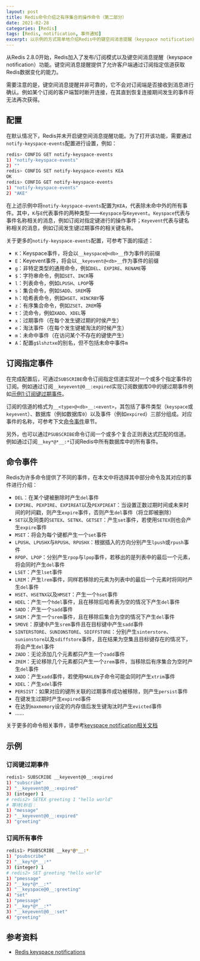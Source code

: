 ```yaml
---
layout: post
title: Redis命令介绍之有序集合的操作命令（第二部分）
date: 2021-02-28
categories: [Redis]
tags: [Redis, notification, 事件通知]
excerpt: 以示例的方式简单地介绍Redis中的键空间消息提醒（keyspace notification）功能。
---
```


从Redis 2.8.0开始，Redis加入了发布/订阅模式以及键空间消息提醒（keyspace notification）功能。键空间消息提醒提供了允许客户端通过订阅指定信道获取Redis数据变化的能力。

需要注意的是，键空间消息提醒并非可靠的，它不会对订阅端是否接收到消息进行确认。例如某个订阅的客户端暂时断开连接，在其直到恢复连接期间发生的事件将无法再次获得。

## 配置

在默认情况下，Redis并未开启键空间消息提醒功能。为了打开该功能，需要通过`notify-keyspace-events`配置进行设置，例如：

```sh
redis> CONFIG GET notify-keyspace-events
1) "notify-keyspace-events"
2) ""
redis> CONFIG SET notify-keyspace-events KEA
OK
redis> CONFIG GET notify-keyspace-events
1) "notify-keyspace-events"
2) "AKE"
```

在上述示例中将`notify-keyspace-events`配置为`KEA`，代表除未命中外的所有事件。其中，`K`与`E`代表事件的两种类型——`Keyspace`与`Keyevent`。`Keyspace`代表与事件名称相关的消息，例如订阅对指定键进行的操作事件；`Keyevent`代表与键名称相关的消息，例如订阅发生键过期事件的相关键名称。

关于更多的`notify-keyspace-events`配置，可参考下面的描述：

- `K`：Keyspace事件，将会以`__keyspace@<db>__`作为事件的前缀
- `E`：Keyevent事件，将会以`__keyevent@<db>__`作为事件的前缀
- `g`：非特定类型的通用命令，例如`DEL`、`EXPIRE`、`RENAME`等
- `$`：字符串命令，例如`SET`、`INCR`等
- `l`：列表命令，例如`LPUSH`、`LPOP`等
- `s`：集合命令，例如`SADD`、`SREM`等
- `h`：哈希表命令，例如`HSET`、`HINCRBY`等
- `z`：有序集合命令，例如`ZSET`、`ZREM`等
- `t`：流命令，例如`XADD`、`XDEL`等
- `x`：过期事件（在每个发生键过期的时侯产生）
- `e`：淘汰事件（在每个发生键被淘汰的时候产生）
- `m`：未命中事件（在访问某个不存在的键使产生）
- `A`：配置`g$lshztxe`的别名，但不包括未命中事件`m`

## 订阅指定事件

在完成配置后，可通过`SUBSCRIBE`命令订阅指定信道实现对一个或多个指定事件的订阅。例如通过订阅`__keyevent@0__:expired`实现订阅数据库0中的键过期事件例如[示例1:订阅键过期事件](#订阅键过期事件)。

订阅的信道的格式为`__<type>@<db>__:<event>`，其包括了事件类型（`keyspace`或`keyevent`）、数据库（例如数据库`0`）以及事件（例如`expired`）三部分组成。对应事件的名称，可参考下文[命令事件](#命令事件)章节。

另外，也可以通过`PSUBSCRIBE`命令订阅一个或多个复合正则表达式匹配的信道。例如通过订阅`__key*@*__:*`订阅Redis中所有数据库中的所有事件。

## 命令事件

Redis为许多命令提供了不同的事件，在本文中将选择其中部分命令及其对应的事件进行介绍：

- `DEL`：在某个键被删除时产生`del`事件
- `EXPIRE`、`PEXPIRE`、`EXPIREAT`以及`PEXPIREAT`：当设置正数过期时间或未来时间的时间戳，则产生`expire`事件，否则产生`del`事件（将立即被删除）
- `SET`以及同类的`SETEX`、`SETNX`、`GETSET`：产生`set`事件，若使用`SETEX`则也会产生`expire`事件
- `MSET`：将会为每个键都产生一个`set`事件
- `LPUSH`、`LPUSHX`与`RPUSH`、`RPUSHX`：根据插入的方向分别产生`lpush`或`rpush`事件
- `RPOP`、`LPOP`：分别产生`rpop`与`lpop`事件，若移出的是列表中的最后一个元素，将会同时产生`del`事件
- `LSET`：产生`lset`事件
- `LREM`：产生`lrem`事件，同样若移除的元素为列表中的最后一个元素时将同时产生`del`事件
- `HSET`、`HSETNX`以及`HMSET`：产生一个`hset`事件
- `HDEL`：产生一个`hdel`事件，且在移除后哈希表为空的情况下产生`del`事件
- `SADD`：产生一个`sadd`事件
- `SREM`：产生一个`srem`事件，且在移除后集合为空的情况下产生`del`事件
- `SMOVE`：原键中产生`srem`事件且在目标键中产生`sadd`事件
- `SINTERSTORE`、`SUNIONSTORE`、`SDIFFSTORE`：分别产生`sinterstore`、`sunionstore`以及`sdiffstore`事件，且在结果为空集且目标键存在的情况下，将会产生`del`事件
- `ZADD`：无论添加几个元素都只产生一个`zadd`事件
- `ZREM`：无论移除几个元素都只产生一个`zrem`事件，当移除后有序集合为空时产生`del`事件
- `XADD`：产生`xadd`事件，若使用`MAXLEN`子命令可能会同时产生`xtrim`事件
- `XDEL`：产生`xdel`事件
- `PERSIST`：如果对应的键所关联的过期事件成功被移除，则产生`persist`事件
- 在键发生过期时产生`expired`事件
- 在达到`maxmemory`设定的内存值后发生键淘汰时产生`evicted`事件
- ……

关于更多的命令相关事件，请参考[keyspace notification相关文档](https://redis.io/topics/notifications)

## 示例

### 订阅键过期事件

```sh
redis1> SUBSCRIBE __keyevent@0__:expired
1) "subscribe"
2) "__keyevent@0__:expired"
3) (integer) 1
# redis2> SETEX greeting 1 "hello world"
# 等待1秒后：
1) "message"
2) "__keyevent@0__:expired"
3) "greeting"
```

### 订阅所有事件

```sh
redis1> PSUBSCRIBE __key*@*__:*
1) "psubscribe"
2) "__key*@*__:*"
3) (integer) 1
# redis2> SET greeting "hello world"
1) "pmessage"
2) "__key*@*__:*"
3) "__keyspace@0__:greeting"
4) "set"
1) "pmessage"
2) "__key*@*__:*"
3) "__keyevent@0__:set"
4) "greeting"
```

## 参考资料

- [Redis keyspace notifications](https://redis.io/topics/notifications)

